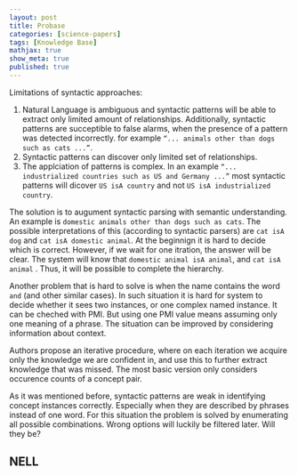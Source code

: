 ```yaml
---
layout: post
title: Probase
categories: [science-papers]
tags: [Knowledge Base]
mathjax: true
show_meta: true
published: true
---
```


Limitations of syntactic approaches:

1. Natural Language is ambiguous and syntactic patterns will be able to extract only limited amount of relationships. Additionally, syntactic patterns are succeptible to false alarms, when the presence of a pattern was detected incorrectly. for example `“... animals other than dogs such as cats ...”`. 
2. Syntactic patterns can discover only limited set of relationships.
3. The applciation of patterns is complex. In an example `“... industrialized countries such as US and Germany ...”` most syntactic patterns will dicover `US isA country` and not `US isA industrialized country`.


The solution is to augument syntactic parsing with semantic understanding. An example is `domestic animals other than dogs such as cats`. The possible interpretations of this (according to syntactic parsers) are `cat isA dog` and `cat isA domestic animal`.  At the beginnign it is hard to decide which is correct. However, if we wait for one itration, the answer will be clear. The system will know that `domestic animal isA animal`, and `cat isA animal` . Thus, it will be possible to complete the hierarchy. 

Another problem that is hard to solve is when the name contains the word `and` (and other similar cases). In such situation it is hard for system to decide whether it sees two instances, or one complex named instance. It can be cheched with PMI. But using one PMI value means assuming only one meaning of a phrase. The situation can be improved by considering information about context. 

Authors propose an iterative procedure, where on each iteration we acquire only the knowledge we are confident in, and use this to further extract knowledge that was missed. The most basic version only considers occurence counts of a concept pair. 



As it was mentioned before, syntactic patterns are weak in identifying concept instances correctly. Especially when they are described by phrases instead of one word. For this situation the problem is solved by enumerating all possible combinations. Wrong options will luckily be filtered later. Will they be?

## NELL

